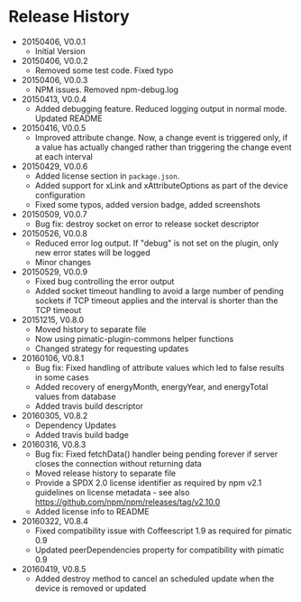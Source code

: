 # Release History

* 20150406, V0.0.1
    * Initial Version
* 20150406, V0.0.2
    * Removed some test code. Fixed typo
* 20150406, V0.0.3
    * NPM issues. Removed npm-debug.log
* 20150413, V0.0.4
    * Added debugging feature. Reduced logging output in normal mode. Updated README
* 20150416, V0.0.5
    * Improved attribute change. Now, a change event is triggered only, if a value has actually changed rather than
          triggering the change event at each interval
* 20150429, V0.0.6
    * Added license section in `package.json`. 
    * Added support for xLink and xAttributeOptions as part of the device configuration
    * Fixed some typos, added version badge, added screenshots
* 20150509, V0.0.7
    * Bug fix: destroy socket on error to release socket descriptor
* 20150526, V0.0.8
    * Reduced error log output. If "debug" is not set on the plugin, only new error states will be logged
    * Minor changes
* 20150529, V0.0.9
    * Fixed bug controlling the error output
    * Added socket timeout handling to avoid a large number of pending sockets if TCP timeout applies and the 
      interval is shorter than the TCP timeout
* 20151215, V0.8.0
    * Moved history to separate file
    * Now using pimatic-plugin-commons helper functions
    * Changed strategy for requesting updates
* 20160106, V0.8.1    
    * Bug fix: Fixed handling of attribute values which led to false results in some cases
    * Added recovery of energyMonth, energyYear, and energyTotal values from database 
    * Added travis build descriptor
* 20160305, V0.8.2    
    * Dependency Updates
    * Added travis build badge
* 20160316, V0.8.3    
    * Bug fix: Fixed fetchData() handler being pending forever if server closes the connection without returning data
    * Moved release history to separate file
    * Provide a SPDX 2.0 license identifier as required by npm v2.1 guidelines on 
      license metadata - see also https://github.com/npm/npm/releases/tag/v2.10.0
    * Added license info to README
* 20160322, V0.8.4
    * Fixed compatibility issue with Coffeescript 1.9 as required for pimatic 0.9
    * Updated peerDependencies property for compatibility with pimatic 0.9
* 20160419, V0.8.5
    * Added destroy method to cancel an scheduled update when the device is removed or updated
